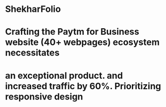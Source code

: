 # ShekharFolio

# Crafting the Paytm for Business website (40+ webpages) ecosystem necessitates
# an exceptional product. and increased traffic by 60%. Prioritizing responsive design
